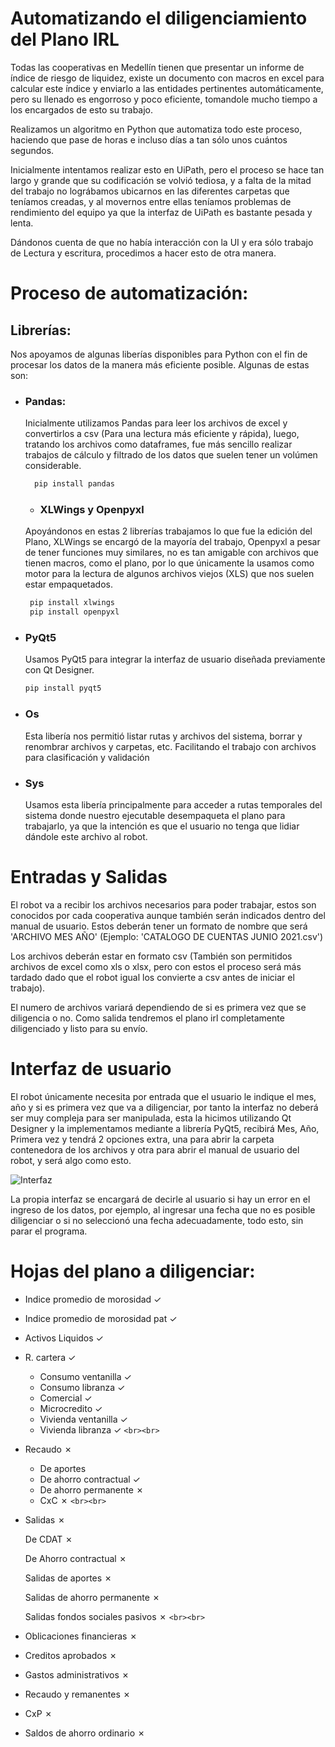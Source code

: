 # Automatizando el diligenciamiento del Plano IRL

Todas las cooperativas en Medellín tienen que presentar un informe de índice de riesgo de liquidez, existe un documento con macros en excel para calcular este índice y enviarlo a las entidades pertinentes automáticamente, pero su llenado es engorroso y poco eficiente, tomandole mucho tiempo a los encargados de esto su trabajo.

Realizamos un algoritmo en Python que automatiza todo este proceso, haciendo que pase de horas e incluso días a tan sólo unos cuántos segundos.

Inicialmente intentamos realizar esto en UiPath, pero el proceso se hace tan largo y grande que su codificación se volvió tediosa, y a falta de la mitad del trabajo no lográbamos ubicarnos en las diferentes carpetas que teníamos creadas, y al movernos entre ellas teníamos problemas de rendimiento del equipo ya que la interfaz de UiPath es bastante pesada y lenta.

Dándonos cuenta de que no había interacción con la UI y era sólo trabajo de Lectura y escritura, procedimos a hacer esto de otra manera.

# Proceso de automatización:

## Librerías:

Nos apoyamos de algunas liberías disponibles para Python con el fin de procesar los datos de la manera más eficiente posible. Algunas de estas son:

- ### Pandas:

  Inicialmente utilizamos Pandas para leer los archivos de excel y convertirlos a csv (Para una lectura más eficiente y rápida), luego, tratando los archivos como dataframes, fue más sencillo realizar trabajos de cálculo y filtrado de los datos que suelen tener un volúmen considerable.


  ```python
    pip install pandas
  ```

  - ### XLWings y Openpyxl

  Apoyándonos en estas 2 librerías trabajamos lo que fue la edición del Plano, XLWings se encargó de la mayoría del trabajo, Openpyxl a pesar de tener funciones muy similares, no es tan amigable con archivos que tienen macros, como el plano, por lo que únicamente la usamos como motor para la lectura de algunos archivos viejos (XLS) que nos suelen estar empaquetados.

  ```python
   pip install xlwings
   pip install openpyxl
  ```
- ### PyQt5

  Usamos PyQt5 para integrar la interfaz de usuario diseñada previamente con Qt Designer.


  ```python
  pip install pyqt5
  ```
- ### Os

  Esta libería nos permitió listar rutas y archivos del sistema, borrar y renombrar archivos y carpetas, etc. Facilitando el trabajo con archivos para clasificación y validación
- ### Sys

  Usamos esta libería principalmente para acceder a rutas temporales del sistema donde nuestro ejecutable desempaqueta el plano para trabajarlo, ya que la intención es que el usuario no tenga que lidiar dándole este archivo al robot.

# Entradas y Salidas

El robot va a recibir los archivos necesarios para poder trabajar, estos son conocidos por cada cooperativa aunque también serán indicados dentro del manual de usuario. Estos deberán tener un formato de nombre que será 'ARCHIVO MES AÑO' (Ejemplo: 'CATALOGO DE CUENTAS JUNIO 2021.csv')

Los archivos deberán estar en formato csv (También son permitidos archivos de excel como xls o xlsx, pero con estos el proceso será más tardado dado que el robot igual los convierte a csv antes de iniciar el trabajo).

El numero de archivos variará dependiendo de si es primera vez que se diligencia o no. Como salida tendremos el plano irl completamente diligenciado y listo para su envío.

# Interfaz de usuario

El robot únicamente necesita por entrada que el usuario le indique el mes, año y si es primera vez que va a diligenciar, por tanto la interfaz no deberá ser muy compleja para ser manipulada, esta la hicimos utilizando Qt Designer y la implementamos mediante a librería PyQt5, recibirá Mes, Año, Primera vez y tendrá 2 opciones extra, una para abrir la carpeta contenedora de los archivos y otra para abrir el manual de usuario del robot, y será algo como esto.

![Interfaz](https://i.imgur.com/R4yxNFo.png)

La propia interfaz se encargará de decirle al usuario si hay un error en el ingreso de los datos, por ejemplo, al ingresar una fecha que no es posible diligenciar o si no seleccionó una fecha adecuadamente, todo esto, sin parar el programa.

# Hojas del plano a diligenciar:

- Indice promedio de morosidad &check;
- Indice promedio de morosidad pat &check;
- Activos Liquidos &check;
- R. cartera &check;

  - Consumo ventanilla &check;
  - Consumo libranza &check;
  - Comercial &check;
  - Microcredito &check;
  - Vivienda ventanilla &check;
  - Vivienda libranza &check;
    `<br><br>`
- Recaudo &cross;

  - De aportes
  - De ahorro contractual &check;
  - De ahorro permanente &cross;
  - CxC &cross;
    `<br><br>`
- Salidas &cross;

  De CDAT &cross;

  De Ahorro contractual &cross;

  Salidas de aportes &cross;

  Salidas de ahorro permanente &cross;

  Salidas fondos sociales pasivos &cross;
  `<br><br>`
- Oblicaciones financieras &cross;
- Creditos aprobados &cross;
- Gastos administrativos &cross;
- Recaudo y remanentes &cross;
- CxP &cross;
- Saldos de ahorro ordinario &cross;
